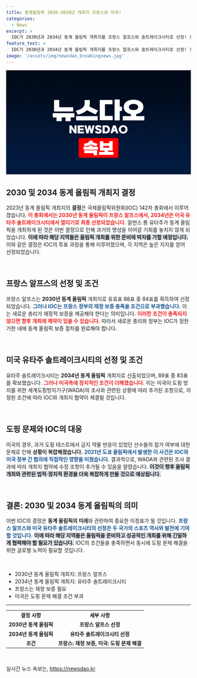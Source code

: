 ```yaml
---
title: 동계올림픽 2030·2034년 개최지 프랑스와 미국!
categories:
  - News
excerpt: >
  IOC가 2030년과 2034년 동계 올림픽 개최지를 프랑스 알프스와 솔트레이크시티로 선정! 프랑스는 재정 보증 조건을, 미국은 WADA 조사와 관련된 정치적 조건을 내걸며 새로운 장을 열었습니다. 이 역사적인 결정의 배경을 지금 확인하세요!
feature_text: >
  IOC가 2030년과 2034년 동계 올림픽 개최지를 프랑스 알프스와 솔트레이크시티로 선정! 프랑스는 재정 보증 조건을, 미국은 WADA 조사와 관련된 정치적 조건을 내걸며 새로운 장을 열었습니다. 이 역사적인 결정의 배경을 지금 확인하세요!
image: '/assets/img/newsdao_breakingnews.jpg'
---
```


<p><img src="/assets/img/newsdao_breakingnews.jpg" alt="bookingtag 속보" /></p>

<h2 data-ke-size="size26">2030 및 2034 동계 올림픽 개최지 결정</h2>

<p data-ke-size="size16">2023년 동계 올림픽 개최지의 <b>결정</b>은 국제올림픽위원회(IOC) 142차 총회에서 이루어졌습니다. <b><span style="color: #ee2323;">이 총회에서는 2030년 동계 올림픽이 프랑스 알프스에서, 2034년은 미국 유타주 솔트레이크시티에서 열리기로 최종 선정되었습니다.</span></b> 알펀스 롱 유타주가 동계 올림픽을 개최하게 된 것은 이번 결정으로 인해 과거의 명성을 이어갈 기회를 놓치지 않게 되었습니다. <b><span style="background-color: #21538527;">이에 따라 해당 지역들은 올림픽 개최를 위한 준비에 박차를 가할 예정입니다.</span></b> 이와 같은 결정은 IOC의 투표 과정을 통해 이루어졌으며, 각 지역은 높은 지지를 얻어 선정되었습니다.</p>

<p data-ke-size="size16">&nbsp;</p>

<h2 data-ke-size="size26">프랑스 알프스의 선정 및 조건</h2>

<p data-ke-size="size16">프랑스 알프스는 <b>2030년 동계 올림픽</b> 개최지로 유효표 88표 중 84표를 획득하여 선정되었습니다. <b><span style="color: #1a5490;">그러나 IOC는 프랑스 정부의 재정 보증 충족을 조건으로 부과했습니다.</span></b> 이는 새로운 총리가 재정적 보증을 제공해야 한다는 의미입니다. <b><span style="color: #ee2323;">이러한 조건이 충족되지 않으면 향후 개최에 제약이 있을 수 있습니다.</span></b> 따라서 새로운 총리와 정부는 IOC가 정한 기한 내에 동계 올림픽 보증 절차를 완료해야 합니다.</p>

<p data-ke-size="size16">&nbsp;</p>

<h2 data-ke-size="size26">미국 유타주 솔트레이크시티의 선정 및 조건</h2>

<p data-ke-size="size16">유타주 솔트레이크시티는 <b>2034년 동계 올림픽</b> 개최지로 선출되었으며, 89표 중 83표를 확보했습니다. <b><span style="color: #ee2323;">그러나 미국측에 정치적인 조건이 더해졌습니다.</span></b> 이는 미국이 도핑 방지를 위한 세계도핑방지기구(WADA)의 조사와 관련된 상황에 따라 추가된 조항으로, 지정된 조건에 따라 IOC와 개최지 협약이 체결될 것입니다.</p>

<p data-ke-size="size16">&nbsp;</p>

<h2 data-ke-size="size26">도핑 문제와 IOC의 대응</h2>

<p data-ke-size="size16">미국의 경우, 과거 도핑 테스트에서 금지 약물 반응이 있었던 선수들의 참가 여부에 대한 문제로 인해 <b>상황이 복잡해졌습니다.</b> <b><span style="color: #1a5490;">2021년 도쿄 올림픽에서 발생한 이 사건은 IOC와 미국 정부 간 협의에 직접적인 영향을 미쳤습니다.</span></b> 결과적으로, WADA와 관련된 조사 결과에 따라 개최지 협약에 수정 조항이 추가될 수 있음을 알렸습니다. <b><span style="background-color: #21538527;">이것이 향후 올림픽 개최와 관련된 법적·정치적 환경을 더욱 복잡하게 만들 것으로 예상됩니다.</span></b></p>

<p data-ke-size="size16">&nbsp;</p>

<h2 data-ke-size="size26">결론: 2030 및 2034 동계 올림픽의 의미</h2>

<p data-ke-size="size16">이번 IOC의 결정은 <b>동계 올림픽의 미래</b>와 관련하여 중요한 이정표가 될 것입니다. <b><span style="color: #1a5490;">프랑스 알프스와 미국 유타주 솔트레이크시티의 선정은 두 국가의 스포츠 역사와 발전에 기여할 것입니다.</span></b> <b><span style="background-color: #21538527;">이에 따라 해당 지역들은 올림픽을 준비하고 성공적인 개최를 위해 긴밀하게 협력해야 할 필요가 있습니다.</span></b> IOC의 조건들을 충족하면서 동시에 도핑 문제 해결을 위한 글로벌 노력이 필요할 것입니다.</p>

<p data-ke-size="size16">&nbsp;</p> 

<ul>
    <li>2030년 동계 올림픽 개최지: 프랑스 알프스</li>
    <li>2034년 동계 올림픽 개최지: 유타주 솔트레이크시티</li>
    <li>프랑스는 재정 보증 필요</li>
    <li>미국은 도핑 문제 해결 조건 부과</li>
</ul>

<hr>

<table style="width: 100%;">
    <tr>
        <td style="text-align: center; height: 17px;"><b>결정 사항</b></td>
        <td style="text-align: center; height: 17px;"><b>세부 사항</b></td>
    </tr>
    <tr>
        <td style="text-align: center; height: 17px;"><b>2030년 동계 올림픽</b></td>
        <td style="text-align: center; height: 17px;"><b>프랑스 알프스 선정</b></td>
    </tr>
    <tr>
        <td style="text-align: center; height: 17px;"><b>2034년 동계 올림픽</b></td>
        <td style="text-align: center; height: 17px;"><b>유타주 솔트레이크시티 선정</b></td>
    </tr>
    <tr>
        <td style="text-align: center; height: 17px;"><b>조건</b></td>
        <td style="text-align: center; height: 17px;"><b>프랑스: 재정 보증, 미국: 도핑 문제 해결</b></td>
    </tr>
</table>

<p data-ke-size="size16">&nbsp;</p>
실시간 뉴스 속보는, <a href="https://newsdao.kr" rel="dofollow">https://newsdao.kr</a>


